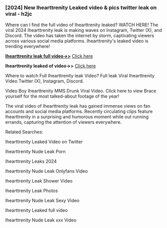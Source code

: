 ### [2024] New Ihearttrenity Leaked video & pics twitter leak on viral - h2jc
Where can I find the full video of Ihearttrenity leaked? WATCH HERE! The viral 2024 Ihearttrenity leak is making waves on Instagram, Twitter (X), and Discord. The video has taken the internet by storm, captivating viewers across various social media platforms. Ihearttrenity's leaked video is trending everywhere!


**[Ihearttrenity leak full video->>](http://wildbook.top/wildbook8git)** [Click here](http://wildbook.top/wildbook8git)

**Ihearttrenity leaked of video->>** [Click here](http://wildbook.top/wildbook8git)


Where to watch Full Ihearttrenity leak Video? Full leak Viral Ihearttrenity Video Twitter (X), Instagram, Discord.

Video Boy Ihearttrenity MMS Drunk Viral Video. Click here to view Brace yourself for the most talked-about footage of the year!

The viral video of Ihearttrenity leak has gained immense views on fan accounts and social media platforms. Recently circulating clips feature Ihearttrenity in a surprising and humorous moment while out running errands, capturing the attention of viewers everywhere.


Related Searches:

Ihearttrenity Leaked Video on Twitter

Ihearttrenity Nude Leak Porn

Ihearttrenity Leaks 2024

Ihearttrenity Nude Leak Onlyfans Video

Ihearttrenity Leak Shower Video

Ihearttrenity Leak Photos

Ihearttrenity Nude Leak Sexy Video

Ihearttrenity Leaked full video

Ihearttrenity Nude Leak xxx Video

